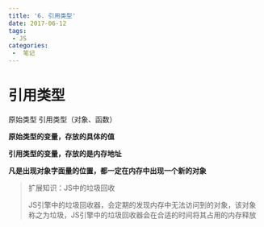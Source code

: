 ```yaml
---
title: '6. 引用类型'
date: 2017-06-12
tags:
 - JS
categories:
 -  笔记
---
```


# 引用类型

原始类型 引用类型（对象、函数）

**原始类型的变量，存放的具体的值**

**引用类型的变量，存放的是内存地址**

**凡是出现对象字面量的位置，都一定在内存中出现一个新的对象**

> 扩展知识：JS中的垃圾回收
> 
> JS引擎中的垃圾回收器，会定期的发现内存中无法访问到的对象，该对象称之为垃圾，JS引擎中的垃圾回收器会在合适的时间将其占用的内存释放
